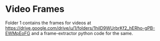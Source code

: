 # Video Frames
Folder 1 contains the frames for videos at https://drive.google.com/drive/u/1/folders/1hilD9WUrbrKf2_hERho-gPB-EWMpEoFG
and a frame-extractor python code for the same.
